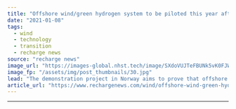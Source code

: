 ```yaml
---
title: "Offshore wind/green hydrogen system to be piloted this year after securing final funding"
date: "2021-01-08"
tags: 
  - wind
  - technology
  - transition
  - recharge news
source: "recharge news"
image_url: "https://images-global.nhst.tech/image/SXdoVUJTeFBUNk5vK0FJWkd2VmhIdDZpazlxNWVQbFdVZEkvaklZRmVQWT0=/nhst/binary/7fc54763583a9a5dc5884884cd36951b"
image_fp: "/assets/img/post_thumbnails/30.jpg"
lead: "The demonstration project in Norway aims to prove that offshore wind can power at-sea electrolysers, store hydrogen underwater and convert it back to electricity using fuel cells"
article_url: "https://www.rechargenews.com/wind/offshore-wind-green-hydrogen-system-to-be-piloted-this-year-after-securing-final-funding/2-1-941545"
---
```


---

